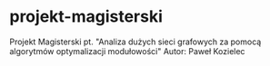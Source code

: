 # projekt-magisterski
Projekt Magisterski pt. "Analiza dużych sieci grafowych za pomocą algorytmów optymalizacji modułowości"
Autor: Paweł Kozielec
